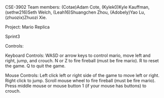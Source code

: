 CSE-3902
Team members: (Cotae)Adam Cote, (Kylek0)Kyle Kauffman, (sethw216)Seth Welch, (Leah16)Shuangchen Zhou, (Adobely)Yao Lu,  (zhuozix)Zhuozi Xie.

Project: Mario Replica

Sprint3

Controls:

Keyboard Controls:
WASD or arrow keys to control mario, move left and right, jump, and crouch.
N or Z to fire fireball (must be fire mario).
R to reset the game.
Q to quit the game.

Mouse Controls:
Left click left or right side of the game to move left or right.
Right click to jump.
Scroll mouse wheel to fire fireball (must be fire mario).
Press middle mouse or mouse button 1 (if your mouse has buttons) to crouch.
